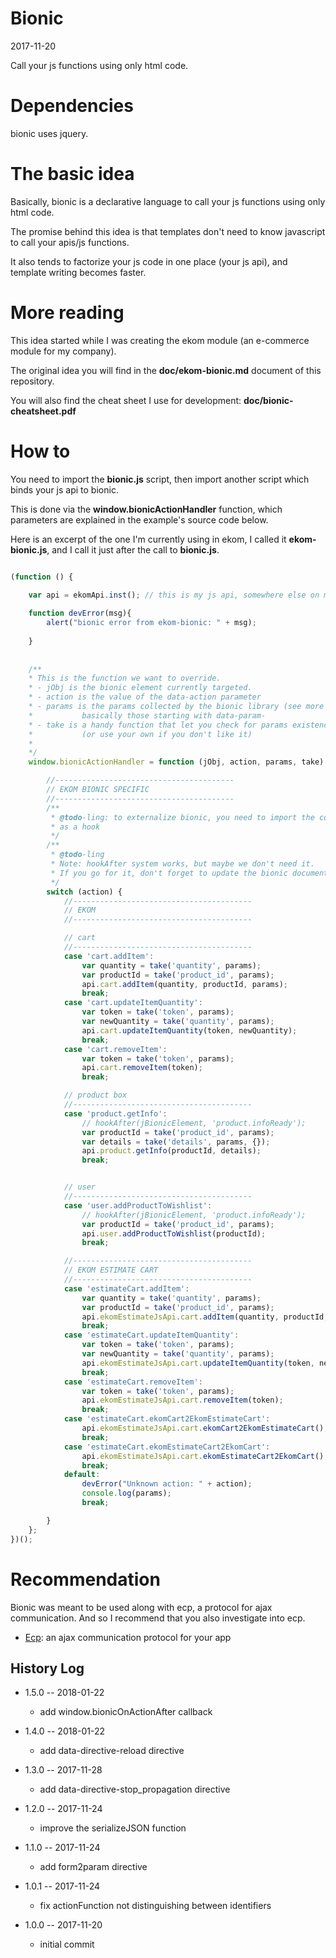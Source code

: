 Bionic
===========
2017-11-20



Call your js functions using only html code.




Dependencies
================

bionic uses jquery.


The basic idea
===============

Basically, bionic is a declarative language to call your js functions using only html code.

The promise behind this idea is that templates don't need to know javascript 
to call your apis/js functions.

It also tends to factorize your js code in one place (your js api), and 
template writing becomes faster.




More reading
================
This idea started while I was creating the ekom module (an e-commerce module for my company).

The original idea you will find in the **doc/ekom-bionic.md** document of this repository.

You will also find the cheat sheet I use for development: **doc/bionic-cheatsheet.pdf**




How to
==========

You need to import the **bionic.js** script, then import another script which binds your
js api to bionic.


This is done via the **window.bionicActionHandler** function, which parameters are 
explained in the example's source code below.


Here is an excerpt of the one I'm currently using in ekom, I called it **ekom-bionic.js**,
and I call it just after the call to **bionic.js**.

```js

(function () {

    var api = ekomApi.inst(); // this is my js api, somewhere else on my server
    
    function devError(msg){
        alert("bionic error from ekom-bionic: " + msg);
        
    }
    
    
    /**
    * This is the function we want to override.
    * - jObj is the bionic element currently targeted.
    * - action is the value of the data-action parameter
    * - params is the params collected by the bionic library (see more details in the doc),
    *           basically those starting with data-param-
    * - take is a handy function that let you check for params existence
    *           (or use your own if you don't like it)
    * 
    */
    window.bionicActionHandler = function (jObj, action, params, take) {  

        //----------------------------------------
        // EKOM BIONIC SPECIFIC
        //----------------------------------------
        /**
         * @todo-ling: to externalize bionic, you need to import the code below
         * as a hook
         */
        /**
         * @todo-ling
         * Note: hookAfter system works, but maybe we don't need it.
         * If you go for it, don't forget to update the bionic documentation
         */
        switch (action) {
            //----------------------------------------
            // EKOM
            //----------------------------------------

            // cart
            //----------------------------------------
            case 'cart.addItem':
                var quantity = take('quantity', params);
                var productId = take('product_id', params);
                api.cart.addItem(quantity, productId, params);
                break;
            case 'cart.updateItemQuantity':
                var token = take('token', params);
                var newQuantity = take('quantity', params);
                api.cart.updateItemQuantity(token, newQuantity);
                break;
            case 'cart.removeItem':
                var token = take('token', params);
                api.cart.removeItem(token);
                break;

            // product box
            //----------------------------------------
            case 'product.getInfo':
                // hookAfter(jBionicElement, 'product.infoReady');
                var productId = take('product_id', params);
                var details = take('details', params, {});
                api.product.getInfo(productId, details);
                break;


            // user
            //----------------------------------------
            case 'user.addProductToWishlist':
                // hookAfter(jBionicElement, 'product.infoReady');
                var productId = take('product_id', params);
                api.user.addProductToWishlist(productId);
                break;

            //----------------------------------------
            // EKOM ESTIMATE CART
            //----------------------------------------
            case 'estimateCart.addItem':
                var quantity = take('quantity', params);
                var productId = take('product_id', params);
                api.ekomEstimateJsApi.cart.addItem(quantity, productId, params);
                break;
            case 'estimateCart.updateItemQuantity':
                var token = take('token', params);
                var newQuantity = take('quantity', params);
                api.ekomEstimateJsApi.cart.updateItemQuantity(token, newQuantity);
                break;
            case 'estimateCart.removeItem':
                var token = take('token', params);
                api.ekomEstimateJsApi.cart.removeItem(token);
                break;
            case 'estimateCart.ekomCart2EkomEstimateCart':
                api.ekomEstimateJsApi.cart.ekomCart2EkomEstimateCart();
                break;
            case 'estimateCart.ekomEstimateCart2EkomCart':
                api.ekomEstimateJsApi.cart.ekomEstimateCart2EkomCart();
                break;
            default:
                devError("Unknown action: " + action);
                console.log(params);
                break;

        }
    };
})();
```  




Recommendation
===================

Bionic was meant to be used along with ecp, a protocol for ajax communication.
And so I recommend that you also investigate into ecp.

- [Ecp](https://github.com/lingtalfi/Ecp): an ajax communication protocol for your app   




History Log
------------------
    
- 1.5.0 -- 2018-01-22

    - add window.bionicOnActionAfter callback
    
- 1.4.0 -- 2018-01-22

    - add data-directive-reload directive
    
- 1.3.0 -- 2017-11-28

    - add data-directive-stop_propagation directive
    
- 1.2.0 -- 2017-11-24

    - improve the serializeJSON function
    
- 1.1.0 -- 2017-11-24

    - add form2param directive
    
- 1.0.1 -- 2017-11-24

    - fix actionFunction not distinguishing between identifiers

- 1.0.0 -- 2017-11-20

    - initial commit